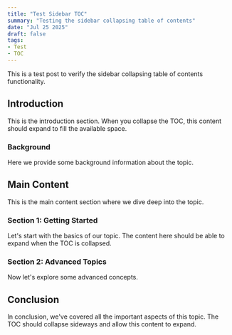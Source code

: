 ```yaml
---
title: "Test Sidebar TOC"
summary: "Testing the sidebar collapsing table of contents"
date: "Jul 25 2025"
draft: false
tags:
- Test
- TOC
---
```


This is a test post to verify the sidebar collapsing table of contents functionality.

## Introduction

This is the introduction section. When you collapse the TOC, this content should expand to fill the available space.

### Background

Here we provide some background information about the topic.

## Main Content

This is the main content section where we dive deep into the topic.

### Section 1: Getting Started

Let's start with the basics of our topic. The content here should be able to expand when the TOC is collapsed.

### Section 2: Advanced Topics

Now let's explore some advanced concepts.

## Conclusion

In conclusion, we've covered all the important aspects of this topic. The TOC should collapse sideways and allow this content to expand.